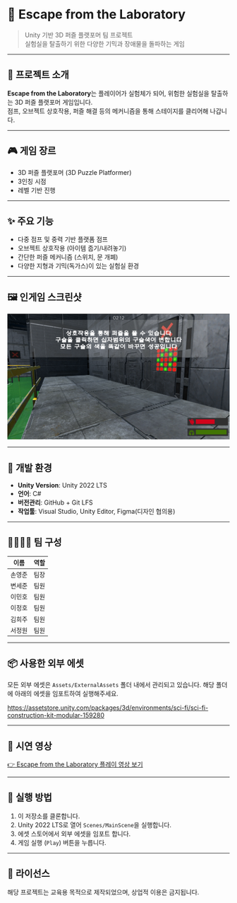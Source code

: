 # 🧪 Escape from the Laboratory

> Unity 기반 3D 퍼즐 플랫포머 팀 프로젝트  
> 실험실을 탈출하기 위한 다양한 기믹과 장애물을 돌파하는 게임

---

## 📌 프로젝트 소개

**Escape from the Laboratory**는 플레이어가 실험체가 되어, 위험한 실험실을 탈출하는 3D 퍼즐 플랫포머 게임입니다.  
점프, 오브젝트 상호작용, 퍼즐 해결 등의 메커니즘을 통해 스테이지를 클리어해 나갑니다.

---

## 🎮 게임 장르

- 3D 퍼즐 플랫포머 (3D Puzzle Platformer)
- 3인칭 시점
- 레벨 기반 진행

---

## ✨ 주요 기능

- 다중 점프 및 중력 기반 플랫폼 점프
- 오브젝트 상호작용 (아이템 줍기/내려놓기)
- 간단한 퍼즐 메커니즘 (스위치, 문 개폐)
- 다양한 지형과 기믹(독가스)이 있는 실험실 환경

---

## 🖼️ 인게임 스크린샷

<p align="center">
  <img src="Assets/ScreenShot/ScreenShot.png" alt="Escape from the Laboratory 인게임 예시" width="600"/>
</p>

---

## 🔧 개발 환경

- **Unity Version**: Unity 2022 LTS  
- **언어**: C#  
- **버전관리**: GitHub + Git LFS  
- **작업툴**: Visual Studio, Unity Editor, Figma(디자인 협의용)

---

## 👨‍👩‍👧‍👦 팀 구성

| 이름       | 역할         |
|------------|--------------|
| 손영준 | 팀장 | GameManager, 전체적인 작업물 조율, 세이브 기능, Github 관리 |
| 변세준 | 팀원 | ScriptableObject 데이터, UI작업 보조 |
| 이민호 | 팀원 | 퍼즐 씬 제작 |
| 이정호 | 팀원 | 맵 제작 |
| 김희주 | 팀원 | 사운드 및 UI 관리 |
| 서정원 | 팀원 | 플레이어 이동 및 상호작용 구현 |

---

## 📦 사용한 외부 에셋

모든 외부 에셋은 `Assets/ExternalAssets` 폴더 내에서 관리되고 있습니다. 해당 폴더에 아래의 에셋을 임포트하여 실행해주세요.

https://assetstore.unity.com/packages/3d/environments/sci-fi/sci-fi-construction-kit-modular-159280

---

## 🎥 시연 영상

[👉 Escape from the Laboratory 플레이 영상 보기](https://youtu.be/예정된링크)

---

## 📂 실행 방법

1. 이 저장소를 클론합니다.
2. Unity 2022 LTS로 열어 `Scenes/MainScene`을 실행합니다.
3. 에셋 스토어에서 외부 에셋을 임포트 합니다.
4. 게임 실행 (`Play`) 버튼을 누릅니다.

---

## 📄 라이선스

해당 프로젝트는 교육용 목적으로 제작되었으며, 상업적 이용은 금지됩니다.
